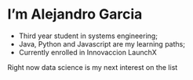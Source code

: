 # I’m Alejandro Garcia
- Third year student in systems engineering;
- Java, Python and Javascript are my learning paths;
- Currently enrolled in Innovaccion LaunchX 

Right now data science is my next interest on the list
